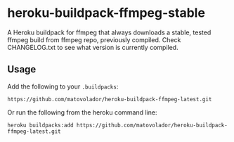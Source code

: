 # heroku-buildpack-ffmpeg-stable

A Heroku buildpack for ffmpeg that always downloads a stable, tested ffmpeg build from ffmpeg repo, previously compiled. 
Check CHANGELOG.txt to see what version is currently compiled.

## Usage

Add the following to your `.buildpacks`:

```
https://github.com/matovolador/heroku-buildpack-ffmpeg-latest.git
```

Or run the following from the heroku command line:

```
heroku buildpacks:add https://github.com/matovolador/heroku-buildpack-ffmpeg-latest.git
```
